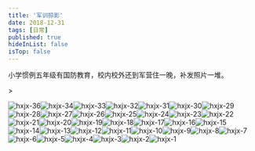 ```yaml
---
title: '军训掠影'
date: 2018-12-31 
tags: [日常]
published: true
hideInList: false
isTop: false
---
```



小学惯例五年级有国防教育，校内校外还到军营住一晚，补发照片一堆。

<!--more-->>

<photos>![hxjx-36](https://lmm.elizen.me/images/2018/12/hxjx-36.JPG)![hxjx-34](https://lmm.elizen.me/images/2018/12/hxjx-34.JPG)![hxjx-33](https://lmm.elizen.me/images/2018/12/hxjx-33.JPG)![hxjx-32](https://lmm.elizen.me/images/2018/12/hxjx-32.JPG)![hxjx-31](https://lmm.elizen.me/images/2018/12/hxjx-31.JPG)![hxjx-30](https://lmm.elizen.me/images/2018/12/hxjx-30.JPG)![hxjx-29](https://lmm.elizen.me/images/2018/12/hxjx-29.JPG)![hxjx-28](https://lmm.elizen.me/images/2018/12/hxjx-28.JPG)![hxjx-27](https://lmm.elizen.me/images/2018/12/hxjx-27.JPG)![hxjx-26](https://lmm.elizen.me/images/2018/12/hxjx-26.JPG)![hxjx-25](https://lmm.elizen.me/images/2018/12/hxjx-25.JPG)![hxjx-24](https://lmm.elizen.me/images/2018/12/hxjx-24.JPG)![hxjx-23](https://lmm.elizen.me/images/2018/12/hxjx-23.JPG)![hxjx-22](https://lmm.elizen.me/images/2018/12/hxjx-22.JPG)![hxjx-21](https://lmm.elizen.me/images/2018/12/hxjx-21.JPG)![hxjx-20](https://lmm.elizen.me/images/2018/12/hxjx-20.JPG)![hxjx-19](https://lmm.elizen.me/images/2018/12/hxjx-19.JPG)![hxjx-18](https://lmm.elizen.me/images/2018/12/hxjx-18.JPG)![hxjx-17](https://lmm.elizen.me/images/2018/12/hxjx-17.JPG)![hxjx-16](https://lmm.elizen.me/images/2018/12/hxjx-16.JPG)![hxjx-15](https://lmm.elizen.me/images/2018/12/hxjx-15.JPG)![hxjx-14](https://lmm.elizen.me/images/2018/12/hxjx-14.JPG)![hxjx-13](https://lmm.elizen.me/images/2018/12/hxjx-13.JPG)![hxjx-12](https://lmm.elizen.me/images/2018/12/hxjx-12.JPG)![hxjx-11](https://lmm.elizen.me/images/2018/12/hxjx-11.JPG)![hxjx-10](https://lmm.elizen.me/images/2018/12/hxjx-10.JPG)![hxjx-9](https://lmm.elizen.me/images/2018/12/hxjx-9.JPG)![hxjx-8](https://lmm.elizen.me/images/2018/12/hxjx-8.JPG)![hxjx-7](https://lmm.elizen.me/images/2018/12/hxjx-7.JPG)![hxjx-6](https://lmm.elizen.me/images/2018/12/hxjx-6.JPG)![hxjx-5](https://lmm.elizen.me/images/2018/12/hxjx-5.JPG)![hxjx-4](https://lmm.elizen.me/images/2018/12/hxjx-4.JPG)![hxjx-3](https://lmm.elizen.me/images/2018/12/hxjx-3.JPG)![hxjx-2](https://lmm.elizen.me/images/2018/12/hxjx-2.JPG)![hxjx-1](https://lmm.elizen.me/images/2018/12/hxjx-1.JPG)</photos>